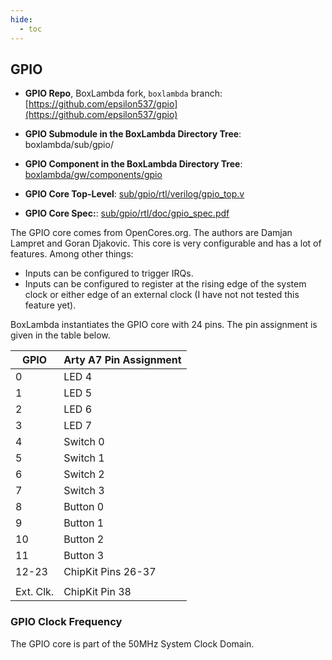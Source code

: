 ```yaml
---
hide:
  - toc
---
```


## GPIO

- **GPIO Repo**, BoxLambda fork, `boxlambda` branch:
    [https://github.com/epsilon537/gpio](https://github.com/epsilon537/gpio)

- **GPIO Submodule in the BoxLambda Directory Tree**:
    boxlambda/sub/gpio/

- **GPIO Component in the BoxLambda Directory Tree**:
    [boxlambda/gw/components/gpio](https://github.com/epsilon537/boxlambda/tree/master/gw/components/gpio)

- **GPIO Core Top-Level**:
    [sub/gpio/rtl/verilog/gpio_top.v](https://github.com/epsilon537/gpio/blob/boxlambda/rtl/verilog/gpio_top.v)

- **GPIO Core Spec:**:
    [sub/gpio/rtl/doc/gpio_spec.pdf](https://github.com/epsilon537/gpio/blob/boxlambda/doc/gpio_spec.pdf)

The GPIO core comes from OpenCores.org. The authors are Damjan Lampret and Goran Djakovic. This core is very configurable and has a lot of features. Among other things:

- Inputs can be configured to trigger IRQs.
- Inputs can be configured to register at the rising edge of the system clock or either edge of an external clock (I have not not tested this feature yet).

BoxLambda instantiates the GPIO core with 24 pins. The pin assignment is given in the table below.

| GPIO  | Arty A7 Pin Assignment |
|-------|------------------------|
| 0     | LED 4                  |
| 1     | LED 5                  |
| 2     | LED 6                  |
| 3     | LED 7                  |
| 4     | Switch 0               |
| 5     | Switch 1               |
| 6     | Switch 2               |
| 7     | Switch 3               |
| 8     | Button 0               |
| 9     | Button 1               |
| 10    | Button 2               |
| 11    | Button 3               |
| 12-23 | ChipKit Pins 26-37     |
|       |                        |
| Ext. Clk. | ChipKit Pin 38     |

### GPIO Clock Frequency

The GPIO core is part of the 50MHz System Clock Domain.

